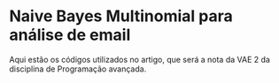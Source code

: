 # Naive Bayes Multinomial para análise de email

Aqui estão os códigos utilizados no artigo, que será a nota da VAE 2 da disciplina de Programação avançada.
